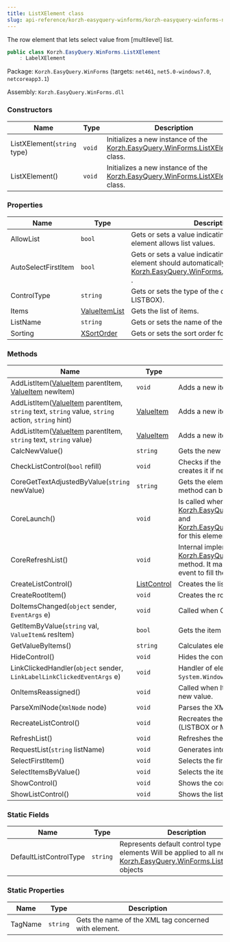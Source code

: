 ```yaml
---
title: ListXElement class
slug: api-reference/korzh-easyquery-winforms/korzh-easyquery-winforms-namespace/listxelement-class
---
```



The row element that lets select value from [multilevel] list.
```csharp
public class Korzh.EasyQuery.WinForms.ListXElement
    : LabelXElement

```
Package: `Korzh.EasyQuery.WinForms` (targets: `net461`, `net5.0-windows7.0`, `netcoreapp3.1`)

Assembly: `Korzh.EasyQuery.WinForms.dll`

### Constructors

| Name | Type | Description | 
| --- | --- | --- | 
| ListXElement(`string` type) | `void` | Initializes a new instance of the [Korzh.EasyQuery.WinForms.ListXElement](/api-reference/korzh-easyquery-winforms/korzh-easyquery-winforms-namespace/listxelement-class) class. | 
| ListXElement() | `void` | Initializes a new instance of the [Korzh.EasyQuery.WinForms.ListXElement](/api-reference/korzh-easyquery-winforms/korzh-easyquery-winforms-namespace/listxelement-class) class. | 


### Properties

| Name | Type | Description | 
| --- | --- | --- | 
| AllowList | `bool` | Gets or sets a value indicating whether this row element allows list values. | 
| AutoSelectFirstItem | `bool` | Gets or sets a value indicating whether the element should automatically select first item on [Korzh.EasyQuery.WinForms.XElement.CoreLaunch](/api-reference/korzh-easyquery-winforms/korzh-easyquery-winforms-namespace/xelement-class) . | 
| ControlType | `string` | Gets or sets the type of the control (MENU or LISTBOX). | 
| Items | [ValueItemList](/api-reference/korzh-easyquery-winforms/korzh-easyquery-winforms-namespace/valueitemlist-class) | Gets the list of items. | 
| ListName | `string` | Gets or sets the name of the list. | 
| Sorting | [XSortOrder](/api-reference/korzh-easyquery-winforms/korzh-easyquery-winforms-namespace/xsortorder-enum) | Gets or sets the sort order for the list | 


### Methods

| Name | Type | Description | 
| --- | --- | --- | 
| AddListItem([ValueItem](/api-reference/korzh-easyquery-winforms/korzh-easyquery-winforms-namespace/valueitem-class) parentItem, [ValueItem](/api-reference/korzh-easyquery-winforms/korzh-easyquery-winforms-namespace/valueitem-class) newItem) | `void` | Adds a new item to the list (menu). | 
| AddListItem([ValueItem](/api-reference/korzh-easyquery-winforms/korzh-easyquery-winforms-namespace/valueitem-class) parentItem, `string` text, `string` value, `string` action, `string` hint) | [ValueItem](/api-reference/korzh-easyquery-winforms/korzh-easyquery-winforms-namespace/valueitem-class) | Adds a new item to the list (menu). | 
| AddListItem([ValueItem](/api-reference/korzh-easyquery-winforms/korzh-easyquery-winforms-namespace/valueitem-class) parentItem, `string` text, `string` value) | [ValueItem](/api-reference/korzh-easyquery-winforms/korzh-easyquery-winforms-namespace/valueitem-class) | Adds a new item to the list (menu). | 
| CalcNewValue() | `string` | Gets the new value from edit control | 
| CheckListControl(`bool` refill) | `void` | Checks if the list control is created correctly and re-creates it if necessary. | 
| CoreGetTextAdjustedByValue(`string` newValue) | `string` | Gets the element's text according to its value.  This method can be overridden in inherited classes. | 
| CoreLaunch() | `void` | Is called when both [Korzh.EasyQuery.WinForms.XElement.ParentRow](/api-reference/korzh-easyquery-winforms/korzh-easyquery-winforms-namespace/xelement-class) and [Korzh.EasyQuery.WinForms.XElement.ParentPanel](/api-reference/korzh-easyquery-winforms/korzh-easyquery-winforms-namespace/xelement-class) for this element are established. | 
| CoreRefreshList() | `void` | Internal implementation of [Korzh.EasyQuery.WinForms.ListXElement.RefreshList](/api-reference/korzh-easyquery-winforms/korzh-easyquery-winforms-namespace/listxelement-class) method.  It makes parent panel to raise RequestList event to fill the custom lists. | 
| CreateListControl() | [ListControl](/api-reference/korzh-easyquery-winforms/korzh-easyquery-winforms-namespace/listcontrol-class) | Creates the list control. | 
| CreateRootItem() | `void` | Creates the root ValueItem object. | 
| DoItemsChanged(`object` sender, `EventArgs` e) | `void` | Called when Changed event occurs in root item | 
| GetItemByValue(`string` val, `ValueItem&` resItem) | `bool` | Gets the item by value. | 
| GetValueByItems() | `string` | Calculates element value by currently selected items. | 
| HideControl() | `void` | Hides the control that allows to edit the value. | 
| LinkClickedHandler(`object` sender, `LinkLabelLinkClickedEventArgs` e) | `void` | Handler of element control `System.Windows.Forms.Control.Click` event. | 
| OnItemsReassigned() | `void` | Called when Items property have been assigned to new value. | 
| ParseXmlNode(`XmlNode` node) | `void` | Parses the XML-description of element. | 
| RecreateListControl() | `void` | Recreates the list control according on control type (LISTBOX or MENU) | 
| RefreshList() | `void` | Refreshes the list. | 
| RequestList(`string` listName) | `void` | Generates internal signal to request the list. | 
| SelectFirstItem() | `void` | Selects the first item. | 
| SelectItemsByValue() | `void` | Selects the items by value. | 
| ShowControl() | `void` | Shows the control that allows to edit the value. | 
| ShowListControl() | `void` | Shows the list control. | 


### Static Fields

| Name | Type | Description | 
| --- | --- | --- | 
| DefaultListControlType | `string` | Represents default control type for list elements  Will be applied to all new [Korzh.EasyQuery.WinForms.ListXElement](/api-reference/korzh-easyquery-winforms/korzh-easyquery-winforms-namespace/listxelement-class) objects | 


### Static Properties

| Name | Type | Description | 
| --- | --- | --- | 
| TagName | `string` | Gets the name of the XML tag concerned with element. |